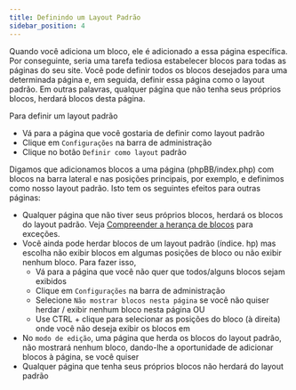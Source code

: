 ```yaml
---
title: Definindo um Layout Padrão
sidebar_position: 4
---
```


Quando você adiciona um bloco, ele é adicionado a essa página específica. Por conseguinte, seria uma tarefa tediosa estabelecer blocos para todas as páginas do seu site. Você pode definir todos os blocos desejados para uma determinada página e, em seguida, definir essa página como o layout padrão. Em outras palavras, qualquer página que não tenha seus próprios blocos, herdará blocos desta página.

Para definir um layout padrão
* Vá para a página que você gostaria de definir como layout padrão
* Clique em `Configurações` na barra de administração
* Clique no botão `Definir como layout` padrão

Digamos que adicionamos blocos a uma página (phpBB/index.php) com blocos na barra lateral e nas posições principais, por exemplo, e definimos como nosso layout padrão. Isto tem os seguintes efeitos para outras páginas:
* Qualquer página que não tiver seus próprios blocos, herdará os blocos do layout padrão. Veja [Compreender a herança de blocos](/docs/user/site/block-inheritance) para exceções.
* Você ainda pode herdar blocos de um layout padrão (índice. hp) mas escolha não exibir blocos em algumas posições de bloco ou não exibir nenhum bloco. Para fazer isso,
    * Vá para a página que você não quer que todos/alguns blocos sejam exibidos
    * Clique em `Configurações` na barra de administração
    * Selecione `Não mostrar blocos nesta página` se você não quiser herdar / exibir nenhum bloco nesta página OU
    * Use CTRL + clique para selecionar as posições do bloco (à direita) onde você não deseja exibir os blocos em
* No `modo de edição`, uma página que herda os blocos do layout padrão, não mostrará nenhum bloco, dando-lhe a oportunidade de adicionar blocos à página, se você quiser
* Qualquer página que tenha seus próprios blocos não herdará do layout padrão
